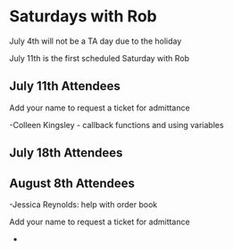 # Saturdays with Rob

July 4th will not be a TA day due to the holiday

July 11th is the first scheduled Saturday with Rob

## July 11th Attendees

Add your name to request a ticket for admittance

 -Colleen Kingsley - callback functions and using variables

 ## July 18th Attendees

 ## August 8th Attendees

 -Jessica Reynolds: help with order book

Add your name to request a ticket for admittance

 -
 